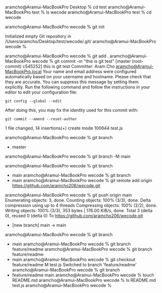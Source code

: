 aramcho@Aramui-MacBookPro Desktop % cd test
aramcho@Aramui-MacBookPro test % ls
wecode
aramcho@Aramui-MacBookPro test % cd wecode

aramcho@Aramui-MacBookPro wecode % git init
          <!-- git was initialized at current directory -->

Initialized empty Git repository in /Users/aramcho/Desktop/test/wecode/.git/
aramcho@Aramui-MacBookPro wecode % 

aramcho@Aramui-MacBookPro wecode % git add .
aramcho@Aramui-MacBookPro wecode % git commit -m "this is git test"
[master (root-commit) c545252] this is git test
 Committer: Aram Cho <aramcho@Aramui-MacBookPro.local>
Your name and email address were configured automatically based
on your username and hostname. Please check that they are accurate.
You can suppress this message by setting them explicitly. Run the
following command and follow the instructions in your editor to edit
your configuration file:

    git config --global --edit

After doing this, you may fix the identity used for this commit with:

    git commit --amend --reset-author

 1 file changed, 14 insertions(+)
 create mode 100644 test.js
    <!-- at this point, "git add . and git commit" was done and it is now ready to push to git hub -->

aramcho@Aramui-MacBookPro wecode % git branch
* master
    <!--  checking which branch currently in -->

aramcho@Aramui-MacBookPro wecode % git branch -M main
      <!-- git branch was switched to main branch -->

aramcho@Aramui-MacBookPro wecode % git branch
* main
aramcho@Aramui-MacBookPro wecode % git branch
* main
aramcho@Aramui-MacBookPro wecode % git remote add origin https://github.com/aramcho206/wecode.git
    <!-- setting the git hub remote -->

aramcho@Aramui-MacBookPro wecode % git push origin main
Enumerating objects: 3, done.
Counting objects: 100% (3/3), done.
Delta compression using up to 4 threads
Compressing objects: 100% (2/2), done.
Writing objects: 100% (3/3), 353 bytes | 176.00 KiB/s, done.
Total 3 (delta 0), reused 0 (delta 0)
To https://github.com/aramcho206/wecode.git
 * [new branch]      main -> main

    <!--  pushed to github remote -->

aramcho@Aramui-MacBookPro wecode % git branch
* main
aramcho@Aramui-MacBookPro wecode % git branch feature/readme
aramcho@Aramui-MacBookPro wecode % git branch
  feature/readme
* main
aramcho@Aramui-MacBookPro wecode % git checkout feature/readme
M       test.js
Switched to branch 'feature/readme'
aramcho@Aramui-MacBookPro wecode % git branch
* feature/readme
  main
aramcho@Aramui-MacBookPro wecode % touch README.md
aramcho@Aramui-MacBookPro wecode % ls
README.md       test.js
aramcho@Aramui-MacBookPro wecode % 

